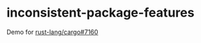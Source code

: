 # inconsistent-package-features

Demo for [rust-lang/cargo#7160][1]

[1]: https://github.com/rust-lang/cargo/issues/7160